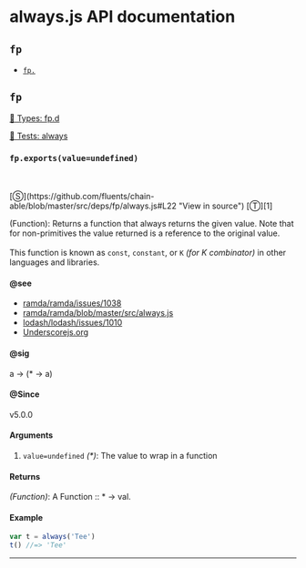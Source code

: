 # always.js API documentation

<!-- div class="toc-container" -->

<!-- div -->

## `fp`
* <a href="#fp-prototype-"  data-meta="exports value undefined a a"  data-call="exports value undefined"  data-category="Function"  data-description="Function Returns a function that always returns the given value Note that for non primitives the value returned is a reference to the original value br br This function is known as const constant or K for K combinator in other languages and libraries"  data-member="fp"  data-see="href https github com ramda ramda issues 1038 label ramda ramda issues 1038 href https github com ramda ramda blob master src always js label ramda ramda blob master src always js href https github com lodash lodash issues 1010 label lodash lodash issues 1010 href http underscorejs org constant label Underscorejs org"  data-all="meta exports value undefined n a a call exports value undefined category Function description Function Returns a function that always returns the given value Note that for nnon primitives the value returned is a reference to the original value n br n br nThis function is known as const constant or K for K combinator in nother languages and libraries name member fp see href https github com ramda ramda issues 1038 label ramda ramda issues 1038 href https github com ramda ramda blob master src always js label ramda ramda blob master src always js href https github com lodash lodash issues 1010 label lodash lodash issues 1010 href http underscorejs org constant label Underscorejs org notes todos klassProps" >`fp.`</a>

<!-- /div -->

<!-- /div -->

<!-- div class="doc-container" -->

<!-- div -->

## `fp`

<!-- div -->

<a href="https://github.com/fluents/chain-able/blob/master/typings/fp.d.ts">🌊  Types: fp.d</a>&nbsp;

<a href="https://github.com/fluents/chain-able/blob/master/test/fp/always.js">🔬  Tests: always</a>&nbsp;

<h3 id="fp-prototype-" data-member="fp" data-category="Function" data-name="always"><code>fp.exports(value=undefined)</code></h3>
<br>
<br>
[&#x24C8;](https://github.com/fluents/chain-able/blob/master/src/deps/fp/always.js#L22 "View in source") [&#x24C9;][1]

(Function): Returns a function that always returns the given value. Note that for
non-primitives the value returned is a reference to the original value.
<br>
<br>
This function is known as `const`, `constant`, or `K` *(for K combinator)* in
other languages and libraries.


#### @see 

* <a href="https://github.com/ramda/ramda/issues/1038" >ramda/ramda/issues/1038</a>
* <a href="https://github.com/ramda/ramda/blob/master/src/always.js" >ramda/ramda/blob/master/src/always.js</a>
* <a href="https://github.com/lodash/lodash/issues/1010" >lodash/lodash/issues/1010</a>
* <a href="http://underscorejs.org/#constant" >Underscorejs.org</a>

#### @sig 

a -> (* -> a) 

#### @Since
v5.0.0

#### Arguments
1. `value=undefined` *(&#42;)*: The value to wrap in a function

#### Returns
*(Function)*: A Function :: &#42; -> val.

#### Example
```js
var t = always('Tee')
t() //=> 'Tee'

```
---

<!-- /div -->

<!-- /div -->

<!-- /div -->

 [1]: #fp "Jump back to the TOC."
